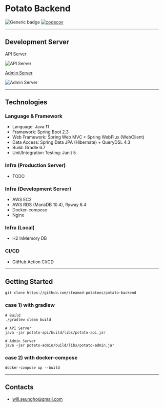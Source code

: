 # Potato Backend 

![Generic badge](https://img.shields.io/badge/version-0.3.1-orange.svg)
[![codecov](https://codecov.io/gh/steamed-potatoes/potato-backend/branch/develop/graph/badge.svg?token=ACoWRzqGBl)](https://codecov.io/gh/steamed-potatoes/potato-backend)

---
## Development Server

[API Server](https://api.pmarket.space/ping)

![API Server](https://img.shields.io/website?down_message=OFF&style=flat-square&up_message=ON&url=https%3A%2F%2Fapi.pmarket.space%2Fping)

[Admin Server](https://test.pmarket.space/ping)

![Admin Server](https://img.shields.io/website?down_message=OFF&style=flat-square&up_message=ON&url=https%3A%2F%2Ftest.pmarket.space%2Fping)

---

## Technologies

### Language & Framework
- Language: Java 11
- Framework: Spring Boot 2.3
- Web Framework: Spring Web MVC + Spring WebFlux (WebClient)
- Data Access: Spring Data JPA (Hibernate) + QueryDSL 4.3
- Build: Gradle 6.7
- Unit/Integration Testing: Junit 5

### Infra (Production Server)
- TODO

### Infra (Development Server)
- AWS EC2
- AWS RDS (MariaDB 10.4), flyway 6.4
- Docker-compose
- Nginx

### Infra (Local)
- H2 InMemory DB

### CI/CD
- GitHub Action CI/CD

---

## Getting Started
```shell
git clone https://github.com/steamed-potatoes/potato-backend
```

### case 1) with gradlew
```shell
# Build
./gradlew clean build

# API Server
java -jar potato-api/build/libs/potato-api.jar  

# Admin Server
java -jar potato-admin/build/libs/potato-admin.jar
```
### case 2) with docker-compose
```shell
docker-compose up --build
```

---

## Contacts
- will.seungho@gmail.com

